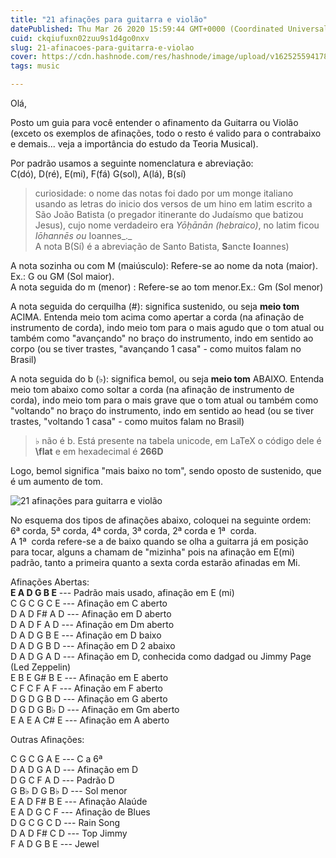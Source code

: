 ```yaml
---
title: "21 afinações para guitarra e violão"
datePublished: Thu Mar 26 2020 15:59:44 GMT+0000 (Coordinated Universal Time)
cuid: ckqiufuxn02zuu9s1d4go0nxv
slug: 21-afinacoes-para-guitarra-e-violao
cover: https://cdn.hashnode.com/res/hashnode/image/upload/v1625255941783/-y9AI4XEQ.jpeg
tags: music

---
```


Olá,  

Posto um guia para você entender o afinamento da Guitarra ou Violão (exceto os exemplos de afinações, todo o resto é valido para o contrabaixo e demais... veja a importância do estudo da Teoria Musical).

Por padrão usamos a seguinte nomenclatura e abreviação:  
C(dó), D(ré), E(mi), F(fá) G(sol), A(lá), B(sí)

> curiosidade: o nome das notas foi dado por um monge italiano usando as letras do inicio dos versos de um hino em latim escrito a São João Batista (o pregador itinerante do Judaísmo que batizou Jesus), cujo nome verdadeiro era _Yōḥānān (hebraico)_, no latim ficou _Iōhannēs ou_ Ioannes_._   
> A nota B(Sí) é a abreviação de Santo Batista, **S**ancte **I**oannes)

A nota sozinha ou com M (maiúsculo): Refere-se ao nome da nota (maior). Ex.: G ou GM (Sol maior).  
A nota seguida do m (menor) : Refere-se ao tom menor.Ex.: Gm (Sol menor)  
  
A nota seguida do cerquilha (#): significa sustenido, ou seja **meio tom** ACIMA. Entenda meio tom acima como apertar a corda (na afinação de instrumento de corda), indo meio tom para o mais agudo que o tom atual ou também como "avançando" no braço do instrumento, indo em sentido ao corpo (ou se tiver trastes, "avançando 1 casa" - como muitos falam no Brasil)

A nota seguida do b (♭): significa bemol, ou seja **meio tom** ABAIXO. Entenda meio tom abaixo como soltar a corda (na afinação de instrumento de corda), indo meio tom para o mais grave que o tom atual ou também como "voltando" no braço do instrumento, indo em sentido ao head (ou se tiver trastes, "voltando 1 casa" - como muitos falam no Brasil)  

> ♭ não é b. Está presente na tabela unicode, em LaTeX o código dele é **\\flat** e em hexadecimal é **266D**

  
Logo, bemol significa "mais baixo no tom", sendo oposto de sustenido, que é um aumento de tom.

![21 afinações para guitarra e violão](https://cdn.hashnode.com/res/hashnode/image/upload/v1625019140051/gjuJt9N0x.jpeg)

No esquema dos tipos de afinações abaixo, coloquei na seguinte ordem:  
6ª corda, 5ª corda, 4ª corda, 3ª corda, 2ª corda e 1ª  corda.  
A 1ª  corda refere-se a de baixo quando se olha a guitarra já em posição para tocar, alguns a chamam de "mizinha" pois na afinação em E(mi) padrão, tanto a primeira quanto a sexta corda estarão afinadas em Mi.  

Afinações Abertas:  
**E A D G B E** \--- Padrão mais usado, afinação em E (mi)  
C G C G C E --- Afinação em C aberto  
D A D F# A D --- Afinação em D aberto  
D A D F A D --- Afinação em Dm aberto  
D A D G B E --- Afinação em D baixo  
D A D G B D --- Afinação em D 2 abaixo  
D A D G A D --- Afinação em D, conhecida como dadgad ou Jimmy Page (Led Zeppelin)  
E B E G# B E --- Afinação em E aberto  
C F C F A F --- Afinação em F aberto  
D G D G B D --- Afinação em G aberto  
D G D G B♭ D --- Afinação em Gm aberto  
E A E A C# E --- Afinação em A aberto

Outras Afinações:

C G C G A E --- C a 6ª  
D A D G A D --- Afinação em D  
D G C F A D --- Padrão D  
G B♭ D G B♭ D --- Sol menor  
E A D F# B E --- Afinação Alaúde  
E A D G C F --- Afinação de Blues  
D G C G C D --- Rain Song  
D A D F# C D --- Top Jimmy  
F A D G B E --- Jewel